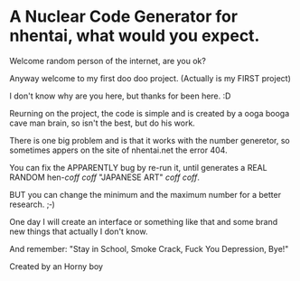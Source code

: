 # A Nuclear Code Generator for nhentai, what would you expect.
Welcome random person of the internet, are you ok?

Anyway welcome to my first doo doo project. (Actually is my FIRST project)

I don't know why are you here, but thanks for been here. :D

Reurning on the project, the code is simple and is created by a ooga booga cave man brain, so isn't the best, but do his work.

There is one big problem and is that it works with the number generetor, so sometimes appers on the site of nhentai.net the error 404.

You can fix the APPARENTLY bug by re-run it, until generates a REAL RANDOM hen-*coff* *coff* "JAPANESE ART" *coff* *coff*.

BUT you can change the minimum and the maximum number for a better research. ;‑)

One day I will create an interface or something like that and some brand new things that actually I don't know.

And remember: "Stay in School, Smoke Crack, Fuck You Depression, Bye!"



Created by an Horny boy

